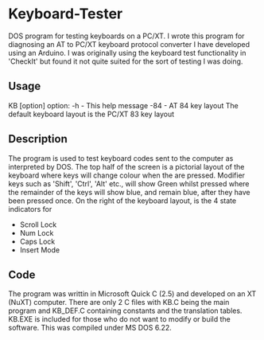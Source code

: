 # Keyboard-Tester
DOS program for testing keyboards on a PC/XT.
I wrote this program for diagnosing an AT to PC/XT keyboard protocol converter I have developed using an Arduino. I was originally using the keyboard test functionality in 'CheckIt' but found it not quite suited for the sort of testing I was doing.

## Usage
KB [option]
option:
-h      - This help message
-84     - AT 84 key layout
The default keyboard layout is the PC/XT 83 key layout

## Description
The program is used to test keyboard codes sent to the computer as interpreted by DOS.
The top half of the screen is a pictorial layout of the keyboard where keys will change colour when the are pressed.
Modifier keys such as 'Shift', 'Ctrl', 'Alt' etc., will show Green whilst pressed where the remainder of the keys will show blue, and remain blue, after they have been pressed once.
On the right of the keyboard layout, is the 4 state indicators for
- Scroll Lock
- Num Lock
- Caps Lock
- Insert Mode

## Code
The program was writtin in Microsoft Quick C (2.5) and developed on an XT (NuXT) computer. There are only 2 C files with KB.C being the main program and KB_DEF.C containing constants and the translation tables.
KB.EXE is included for those who do not want to modify or build the software. This was compiled under MS DOS 6.22.
